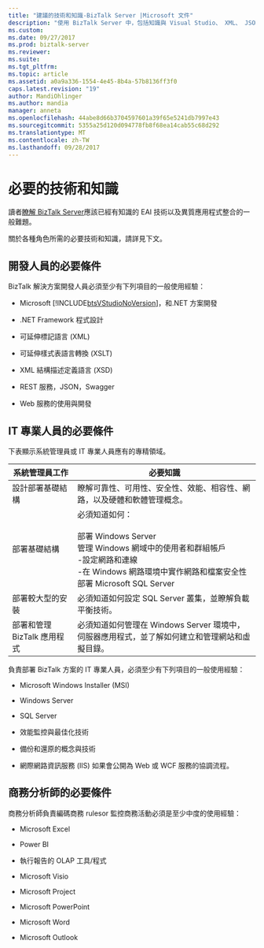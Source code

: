 ```yaml
---
title: "建議的技術和知識-BizTalk Server |Microsoft 文件"
description: "使用 BizTalk Server 中，包括知識與 Visual Studio、 XML、 JSON、 Windows Server、 SQL Server、 效能、 高可用性，等等時，建議開發人員、 IT 專業人員和商務 analysists 體驗。"
ms.custom: 
ms.date: 09/27/2017
ms.prod: biztalk-server
ms.reviewer: 
ms.suite: 
ms.tgt_pltfrm: 
ms.topic: article
ms.assetid: a0a9a336-1554-4e45-8b4a-57b8136ff3f0
caps.latest.revision: "19"
author: MandiOhlinger
ms.author: mandia
manager: anneta
ms.openlocfilehash: 44abe8d66b3704597601a39f65e5241db7997e43
ms.sourcegitcommit: 5355a25d120d094778fb8f68ea14cab55c68d292
ms.translationtype: MT
ms.contentlocale: zh-TW
ms.lasthandoff: 09/28/2017
---
```

# <a name="prerequisite-skills-and-knowledge"></a>必要的技術和知識
讀者[瞭解 BizTalk Server](../core/understanding-biztalk-server.md)應該已經有知識的 EAI 技術以及異質應用程式整合的一般難題。  
  
 關於各種角色所需的必要技術和知識，請詳見下文。  
  
## <a name="prerequisites-for-developers"></a>開發人員的必要條件  
 BizTalk 解決方案開發人員必須至少有下列項目的一般使用經驗：  
  
-   Microsoft [!INCLUDE[btsVStudioNoVersion](../includes/btsvstudionoversion-md.md)]，和.NET 方案開發  
  
-   .NET Framework 程式設計  
  
-   可延伸標記語言 (XML)  
  
-   可延伸樣式表語言轉換 (XSLT)  
  
-   XML 結構描述定義語言 (XSD)  

-   REST 服務，JSON，Swagger
  
-   Web 服務的使用與開發  
  
## <a name="prerequisites-for-it-professionals"></a>IT 專業人員的必要條件  
 下表顯示系統管理員或 IT 專業人員應有的專精領域。  
  
|系統管理員工作|必要知識|  
|-------------------------------|----------------------------|  
|設計部署基礎結構|瞭解可靠性、可用性、安全性、效能、相容性、網路，以及硬體和軟體管理概念。|  
|部署基礎結構|必須知道如何：<br /><br /> 部署 Windows Server<br />管理 Windows 網域中的使用者和群組帳戶<br />-設定網路和連線<br />-在 Windows 網路環境中實作網路和檔案安全性<br />部署 Microsoft SQL Server|  
|部署較大型的安裝|必須知道如何設定 SQL Server 叢集，並瞭解負載平衡技術。|  
|部署和管理 BizTalk 應用程式|必須知道如何管理在 Windows Server 環境中，伺服器應用程式，並了解如何建立和管理網站和虛擬目錄。|  
  
 負責部署 BizTalk 方案的 IT 專業人員，必須至少有下列項目的一般使用經驗：  
  
-   Microsoft Windows Installer (MSI)  
  
-   Windows Server  
  
-   SQL Server  
  
-   效能監控與最佳化技術  
  
-   備份和還原的概念與技術  
  
-   網際網路資訊服務 (IIS) 如果會公開為 Web 或 WCF 服務的協調流程。  
  
## <a name="prerequisites-for-business-analysts"></a>商務分析師的必要條件  
 商務分析師負責編碼商務 rulesor 監控商務活動必須是至少中度的使用經驗： 
  
-   Microsoft Excel  

-   Power BI
  
-   執行報告的 OLAP 工具/程式  
  
-   Microsoft Visio  
  
-   Microsoft Project  
  
-   Microsoft PowerPoint  
  
-   Microsoft Word  
  
-   Microsoft Outlook  
